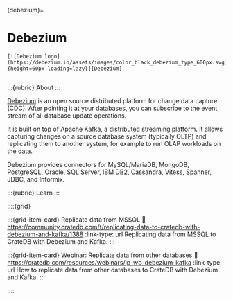 (debezium)=
# Debezium

```{div} .float-right
[![Debezium logo](https://debezium.io/assets/images/color_black_debezium_type_600px.svg){height=60px loading=lazy}][Debezium]
```
```{div} .clearfix
```

:::{rubric} About
:::

[Debezium] is an open source distributed platform for change data capture (CDC).
After pointing it at your databases, you can subscribe to the event stream of
all database update operations.

It is built on top of Apache Kafka, a distributed streaming platform.
It allows capturing changes on a source database system (typically OLTP) and
replicating them to another system, for example to run OLAP workloads on the data.

Debezium provides connectors for MySQL/MariaDB, MongoDB, PostgreSQL, Oracle,
SQL Server, IBM DB2, Cassandra, Vitess, Spanner, JDBC, and Informix.

:::{rubric} Learn
:::

::::{grid}

:::{grid-item-card} Replicate data from MSSQL
:link: https://community.cratedb.com/t/replicating-data-to-cratedb-with-debezium-and-kafka/1388
:link-type: url
Replicating data from MSSQL to CrateDB with Debezium and Kafka.
:::

:::{grid-item-card} Webinar: Replicate data from other databases
:link: https://cratedb.com/resources/webinars/lp-wb-debezium-kafka
:link-type: url
How to replicate data from other databases to CrateDB with Debezium and Kafka.
:::

::::



[Debezium]: https://debezium.io/
